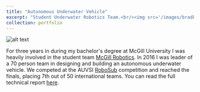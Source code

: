 ```yaml
---
title: "Autonomous Underwater Vehicle"
excerpt: "Student Underwater Robotics Team.<br/><img src='/images/bradbury.jpg'>"
collection: portfolio
---
```



![alt text](/images/team.jpg "RoboSub 2016")

For three years in during my bachelor's degree at McGill University I was heavily involved in the student team [McGill Robotics](https://www.mcgillrobotics.com). In 2016 I was leader of a 70 person team in designing and building an autonomous underwater vehicle. We competed at the AUVSI [RoboSub](https://www.robonation.org/competition/robosub) competition and reached the finals, placing 7th out of 50 international teams. You can read the full technical report [here](https://raabuchanan.com/files/RoboSub2016.pdf).
